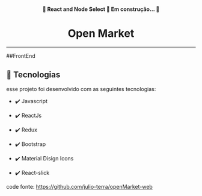 
<h4 align="center"> 
	🚧  React and Node Select 🚀 Em construção...  🚧
</h4>


<h1 align="center">
Open Market
</h1>

<hr />


##FrontEnd
## 🚀 Tecnologias

esse projeto foi desenvolvido com as seguintes tecnologias:

- ✔️ Javascript

- ✔️ ReactJs
 
- ✔️ Redux

- ✔️ Bootstrap

- ✔️ Material Disign Icons

- ✔️ React-slick


code fonte:
  https://github.com/julio-terra/openMarket-web
